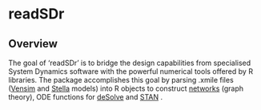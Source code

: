 
# readSDr

## Overview

The goal of ‘readSDr’ is to bridge the design capabilities from
specialised System Dynamics software with the powerful numerical tools
offered by R libraries. The package accomplishes this goal by parsing
.xmile files ([Vensim](https://vensim.com/) and
[Stella](https://www.iseesystems.com/) models) into R objects to
construct [networks](http://igraph.org) (graph theory), ODE functions
for [deSolve](http://desolve.r-forge.r-project.org/) and
[STAN](https://mc-stan.org/) .
